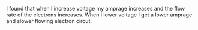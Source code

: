 I found that when I increase voltage my amprage increases and the flow rate of the electrons increases.
When i lower voltage I get a lower amprage and slower flowing electron circut.
